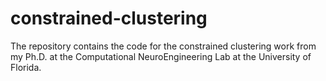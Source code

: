 
# constrained-clustering


The repository contains the code for the constrained clustering work from my Ph.D. at the Computational NeuroEngineering Lab at the University of Florida.
